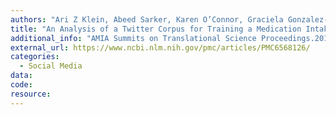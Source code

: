 ```yaml
---
authors: "Ari Z Klein, Abeed Sarker, Karen O’Connor, Graciela Gonzalez-Hernandez"
title: "An Analysis of a Twitter Corpus for Training a Medication Intake Classifier."
additional_info: "AMIA Summits on Translational Science Proceedings.2019"
external_url: https://www.ncbi.nlm.nih.gov/pmc/articles/PMC6568126/
categories:
  - Social Media
data:
code:
resource:
---
```

